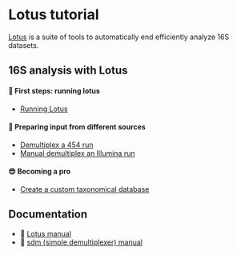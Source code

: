 # Lotus tutorial

[Lotus](http://psbweb05.psb.ugent.be/lotus/) is a suite of tools to automatically end efficiently analyze 16S datasets.

## 16S analysis with Lotus

#### :baby: First steps: running lotus
 * [Running Lotus](workshop/lotus.md)
 
#### :open_file_folder: Preparing input from different sources
 * [Demultiplex a 454 run](workshop/demux_454.md)
 * [Manual demultiplex an Illumina run](workshop/demux_illumina.md)
 
#### :sunglasses: Becoming a pro
 * [Create a custom taxonomical database](workshop/customdb.md)

##  Documentation
 * :page_facing_up: [Lotus manual](docs/lotus.md)
 * :page_facing_up: [sdm (simple demultiplexer) manual](docs/sdm.md)
